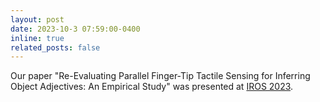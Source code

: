 ```yaml
---
layout: post
date: 2023-10-3 07:59:00-0400
inline: true
related_posts: false
---
```


Our paper "Re-Evaluating Parallel Finger-Tip Tactile Sensing for Inferring Object Adjectives: An Empirical Study" was presented at [IROS 2023](https://ieee-iros.org/).
